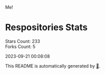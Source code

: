 Me!

# Respositories Stats
Stars Count: 233  
Forks Count: 5

2023-09-21 00:08:08  

This README is automatically generated by [🐰](https://github.com/rnitta/rnitta).
